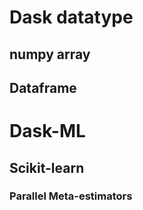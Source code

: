 
# Dask datatype

## numpy array 

## Dataframe 

# Dask-ML

## Scikit-learn

### Parallel Meta-estimators